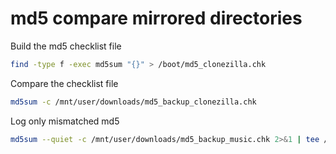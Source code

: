 # md5 compare mirrored directories

Build the md5 checklist file

```bash
find -type f -exec md5sum "{}" > /boot/md5_clonezilla.chk
```

Compare the checklist file

```bash
md5sum -c /mnt/user/downloads/md5_backup_clonezilla.chk
```

Log only mismatched md5

```bash
md5sum --quiet -c /mnt/user/downloads/md5_backup_music.chk 2>&1 | tee /mnt/user/downloads/md5_backup_music.chk.log
```
